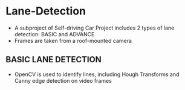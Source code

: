 # Lane-Detection
* A subproject of Self-driving Car Project includes 2 types of lane detection: BASIC and ADVANCE
* Frames are taken from a roof-mounted camera

## BASIC LANE DETECTION
* OpenCV is used to identify lines, including Hough Transforms and Canny edge detection on video frames
